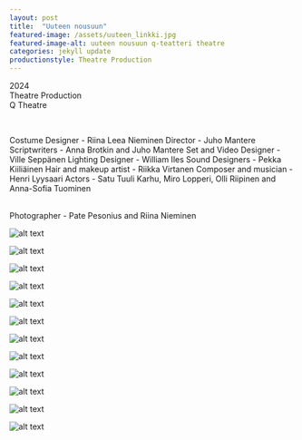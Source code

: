 ```yaml
---
layout: post
title:  "Uuteen nousuun"
featured-image: /assets/uuteen_linkki.jpg
featured-image-alt: uuteen nousuun q-teatteri theatre
categories: jekyll update
productionstyle: Theatre Production
---
```

  2024  
  Theatre Production  
  Q Theatre  
  
  <br/>
<p></p>
  Costume Designer - Riina Leea Nieminen  
  Director - Juho Mantere
  Scriptwriters - Anna Brotkin and Juho Mantere  
  Set and Video Designer - Ville Seppänen  
  Lighting Designer - William Iles  
  Sound Designers - Pekka Kiiliäinen     
  Hair and makeup artist - Riikka Virtanen 
  Composer and musician - Henri Lyysaari 
  Actors - Satu Tuuli Karhu, Miro Lopperi, Olli Riipinen and Anna-Sofia Tuominen     
  <br/>

<div class="post-text-alone">  

</div>  
<p></p>
  
  <br/>
  Photographer - Pate Pesonius and Riina Nieminen


  ![alt text](/assets/projects/uuteen2.jpg) 

  ![alt text](/assets/projects/uuteen1.jpg)   

  ![alt text](/assets/projects/uuteen3.jpg)  

  ![alt text](/assets/projects/uuteen4.jpg)  

  ![alt text](/assets/projects/uuteen5.jpg)  

  ![alt text](/assets/projects/uuteen6.jpg)  

  ![alt text](/assets/projects/uuteen7.jpg)  

  ![alt text](/assets/projects/uuteen8.jpg)  

  ![alt text](/assets/projects/uuteen9.jpg)  

  ![alt text](/assets/projects/uuteen10.jpg)  

  ![alt text](/assets/projects/uuteen11.jpg)  

  ![alt text](/assets/projects/uuteen12.jpg)  


  
